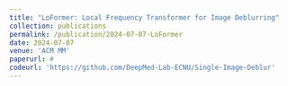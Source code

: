 ```yaml
---
title: "LoFormer: Local Frequency Transformer for Image Deblurring"
collection: publications
permalink: /publication/2024-07-07-LoFormer
date: 2024-07-07
venue: 'ACM MM'
paperurl: # 
codeurl: 'https://github.com/DeepMed-Lab-ECNU/Single-Image-Deblur'
---
```

